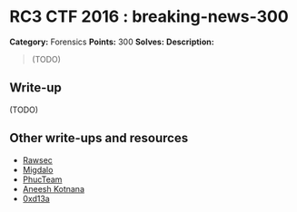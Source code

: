 # RC3 CTF 2016 : breaking-news-300

**Category:** Forensics
**Points:** 300
**Solves:**
**Description:**

> (TODO)


## Write-up

(TODO)

## Other write-ups and resources

* [Rawsec](http://rawsec.ml/en/RC3CTF-2016-forensics-300-breaking-news/)
* [Migdalo](https://github.com/Migdalo/writeups/tree/master/rc3-ctf-2016/breaking_news)
* [PhucTeam](https://phucteam.wordpress.com/2016/11/22/rc3-ctf-forensic-300-breaking-news/)
* [Aneesh Kotnana](https://github.com/Alaska47/RC3CTF-2016-Writeups/tree/master/forensics/300-Breaking-News)
* [0xd13a](https://0xd13a.github.io/ctfs/rc3ctf2016/breaking-news)

